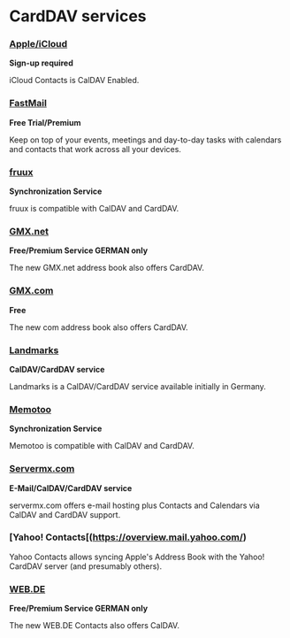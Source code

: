 # CardDAV services

### [Apple/iCloud](https://www.icloud.com/)
**Sign-up required**

iCloud Contacts is CalDAV Enabled.

### [FastMail](https://www.fastmail.com/)
**Free Trial/Premium**

Keep on top of your events, meetings and day-to-day tasks with calendars and contacts that work across all your devices.

### [fruux](https://fruux.com/)
**Synchronization Service**

fruux is compatible with CalDAV and CardDAV.

### [GMX.net](https://www.gmx.net/mail/funktionen/adressbuch/)
**Free/Premium Service GERMAN only**

The new GMX.net address book also offers CardDAV.

### [GMX.com](https://www.gmx.com/mail/email-account/)
**Free**

The new com address book  also offers CardDAV.

### [Landmarks](https://landmarks.skyrise.de/)
**CalDAV/CardDAV service**

Landmarks is a CalDAV/CardDAV service available initially in Germany.

### [Memotoo](https://www.memotoo.com)
**Synchronization Service**

Memotoo is compatible with CalDAV and CardDAV.

### [Servermx.com](http://www.servermx.com/)
**E-Mail/CalDAV/CardDAV service**

servermx.com offers e-mail hosting plus Contacts and Calendars via CalDAV and CardDAV support.

### [Yahoo! Contacts[(https://overview.mail.yahoo.com/)

Yahoo Contacts allows syncing Apple's Address Book with the Yahoo! CardDAV server (and presumably others).

### [WEB.DE](https://web.de/email/adressbuch/)
**Free/Premium Service GERMAN only**

The new WEB.DE Contacts also offers CalDAV.